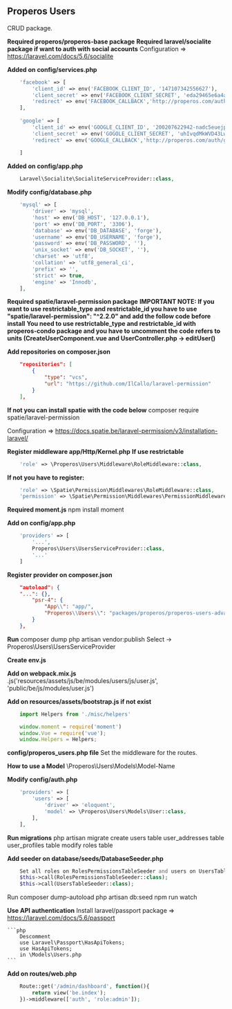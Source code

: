## Properos Users

CRUD package.

**Required properos/properos-base package**
**Required laravel/socialite package if want to auth with social accounts**
Configuration => https://laravel.com/docs/5.6/socialite

**Added on config/services.php**
```php
    'facebook' => [
        'client_id' => env('FACEBOOK_CLIENT_ID', '147107342556627'),
        'client_secret' => env('FACEBOOK_CLIENT_SECRET', 'eda29465e6a4a98b5f89a1c2a3829f14'),
        'redirect' => env('FACEBOOK_CALLBACK','http://properos.com/auth/facebook/callback')
    ],
    
    'google' => [
        'client_id' => env('GOOGLE_CLIENT_ID', '200207622942-nadc5euejp1fb7jj1m13fdhu30ot4icc.apps.googleusercontent.com'),
        'client_secret' => env('GOGOLE_CLIENT_SECRET', 'uhIvqdMkWVD43Lw9EvvsMfQf'),
        'redirect' => env('GOOGLE_CALLBACK','http://properos.com/auth/google/callback')
        
    ]
```
**Added on config/app.php**
```php
    Laravel\Socialite\SocialiteServiceProvider::class,
```

**Modify config/database.php**
```php
    'mysql' => [
        'driver' => 'mysql',
        'host' => env('DB_HOST', '127.0.0.1'),
        'port' => env('DB_PORT', '3306'),
        'database' => env('DB_DATABASE', 'forge'),
        'username' => env('DB_USERNAME', 'forge'),
        'password' => env('DB_PASSWORD', ''),
        'unix_socket' => env('DB_SOCKET', ''),
        'charset' => 'utf8',
        'collation' => 'utf8_general_ci',
        'prefix' => '',
        'strict' => true,
        'engine' => 'Innodb',
    ],
```

**Required spatie/laravel-permission package**
**IMPORTANT NOTE: If you want to use restrictable_type and restrictable_id you have to use "spatie/laravel-permission": "^2.2.0" and add the follow code before install**
**You need to use restrictable_type and restrictable_id with properos-condo package and you have to uncomment the code refers to units (CreateUserComponent.vue and UserController.php -> editUser()**

**Add repositories on composer.json**
```json
    "repositories": [
        {
            "type": "vcs",
            "url": "https://github.com/IlCallo/laravel-permission"
        }
    ],
```
**If not you can install spatie with the code below**
composer require spatie/laravel-permission

Configuration => https://docs.spatie.be/laravel-permission/v3/installation-laravel/

**Register middleware app/Http/Kernel.php**
**If use restrictable**
```php
    'role' => \Properos\Users\Middleware\RoleMiddleware::class,
```
**If not you have to register:**
```php
    'role' => \Spatie\Permission\Middlewares\RoleMiddleware::class,
    'permission' => \Spatie\Permission\Middlewares\PermissionMiddleware::class
```

**Required moment.js**
npm install moment 

**Add on config/app.php**
```php
    'providers' => [
        '...',
        Properos\Users\UsersServiceProvider::class,
        '...'
    ]
```

**Register provider on composer.json**
```json
    "autoload": {
    "...": {},
        "psr-4": {
            "App\\": "app/",
            "Properos\\Users\\": "packages/properos/properos-users-advanced/src"
        }
    },
```

**Run**
    composer dump
    php artisan vendor:publish 
Select -> Properos\Users\UsersServiceProvider  

**Create env.js**

**Add on webpack.mix.js**
.js('resources/assets/js/be/modules/users/js/user.js', 'public/be/js/modules/user.js')

**Add on resources/assets/bootstrap.js if not exist**
```js
    import Helpers from './misc/helpers'

    window.moment = require('moment')
    window.Vue = require('vue');
    window.Helpers = Helpers;
```

**config/properos_users.php file**
Set the middleware for the routes.

**How to use a Model**
\Properos\Users\Models\Model-Name

**Modify config/auth.php**
```php
    'providers' => [
        'users' => [
            'driver' => 'eloquent',
            'model' => \Properos\Users\Models\User::class,
        ],
    ],
``` 

**Run migrations**
php artisan migrate
    create  users table
            user_addresses table
            user_profiles table
    modify  roles table

**Add seeder on database/seeds/DatabaseSeeder.php**
```php
    Set all roles on RolesPermissionsTableSeeder and users on UsersTableSeeder
    $this->call(RolesPermissionsTableSeeder::class);
    $this->call(UsersTableSeeder::class);
```
Run composer dump-autoload
php artisan db:seed
npm run watch

**Use API authentication**
    Install laravel/passport package => https://laravel.com/docs/5.6/passport

    ```php
        Descomment 
        use Laravel\Passport\HasApiTokens;
        use HasApiTokens;
        in \Models\Users.php
    ```
    
**Add on routes/web.php**
```php
    Route::get('/admin/dashboard', function(){
        return view('be.index');
    })->middleware(['auth', 'role:admin']);
```




